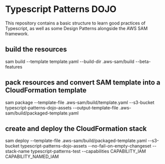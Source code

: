 # Typescript Patterns DOJO

This repository contains a basic structure to learn good practices of Typescript, as well as some Design Patterns alongside the AWS SAM framework.

## build the resources
sam build --template template.yaml --build-dir .aws-sam/build --beta-features

## pack resources and convert SAM template into a CloudFormation template
sam package --template-file .aws-sam/build/template.yaml --s3-bucket typescript-patterns-dojo-assets --output-template-file .aws-sam/build/packaged-template.yaml

## create and deploy the CloudFormation stack
sam deploy --template-file .aws-sam/build/packaged-template.yaml --s3-bucket typescript-patterns-dojo-assets --no-fail-on-empty-changeset --stack-name typescript-patterns-test --capabilities CAPABILITY_IAM CAPABILITY_NAMED_IAM
